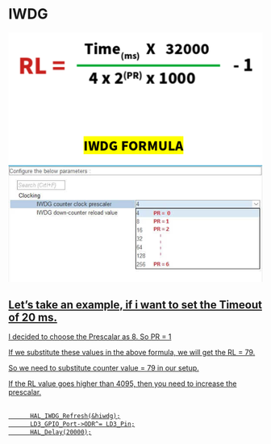 # IWDG

<a href=""><img src="https://github.com/amin-amani/Stm32F103Cube/blob/master/Watchdog/IWDG_FORMULA.png" alt="LPIC1 ||" width="600"/> 
<a href=""><img src="https://github.com/amin-amani/Stm32F103Cube/blob/master/Watchdog/iwdg3.jpeg" alt="LPIC1 ||" width="600"/> 

## Let’s take an example, if i want to set the Timeout of 20 ms.

I decided to choose the Prescalar as 8. So PR = 1

If we substitute these values in the above formula, we will get the RL = 79.

So we need to substitute counter value = 79 in our setup.

If the RL value goes higher than 4095, then you need to increase the prescalar.


```

	  HAL_IWDG_Refresh(&hiwdg);
	  LD3_GPIO_Port->ODR^= LD3_Pin;
	  HAL_Delay(20000);
```
